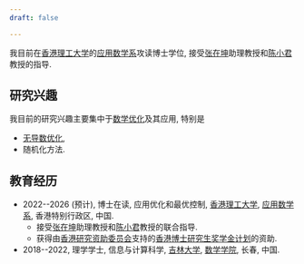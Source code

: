 ```yaml
---
draft: false

---
```


我目前在[香港理工大学](https://www.polyu.edu.hk)的[应用数学系](https://www.polyu.edu.hk/ama/)攻读博士学位, 接受[张在坤](https://www.zhangzk.net)助理教授和[陈小君](https://www.polyu.edu.hk/ama/staff/xjchen/ChenXJ.htm)教授的指导.

## 研究兴趣

我目前的研究兴趣主要集中于[数学优化](https://en.wikipedia.org/wiki/Mathematical_optimization)及其应用, 特别是

- [无导数优化](https://en.wikipedia.org/wiki/Derivative-free_optimization),
- 随机化方法.

## 教育经历

- 2022--2026 (预计), 博士在读, 应用优化和最优控制, [香港理工大学](https://www.polyu.edu.hk), [应用数学系](https://www.polyu.edu.hk/ama/), 香港特别行政区, 中国.
  - 接受[张在坤](https://www.zhangzk.net)助理教授和[陈小君](https://www.polyu.edu.hk/ama/staff/xjchen/ChenXJ.htm)教授的联合指导.
  - 获得由[香港研究资助委员会](https://www.ugc.edu.hk/eng/rgc/)支持的[香港博士研究生奖学金计划](https://cerg1.ugc.edu.hk/hkpfs/index.html)的资助.
- 2018--2022, 理学学士, 信息与计算科学, [吉林大学](https://www.jlu.edu.cn), [数学学院](https://math.jlu.edu.cn), 长春, 中国.
